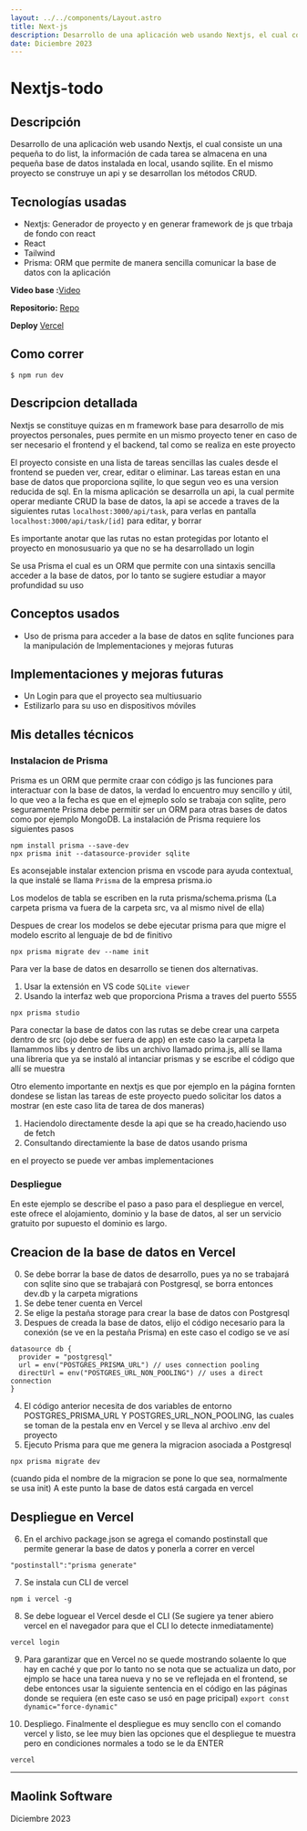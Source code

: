 ```yaml
---
layout: ../../components/Layout.astro
title: Next-js
description: Desarrollo de una aplicación web usando Nextjs, el cual consiste un una pequeña to do list, la información de cada tarea se almacena en una pequeña base de datos instalada en local, usando sqilite. En el mismo proyecto se construye un api y se desarrollan los métodos CRUD.
date: Diciembre 2023
---
```


# Nextjs-todo

## Descripción
Desarrollo de una aplicación web usando Nextjs, el cual consiste un una pequeña to do list, la información de cada tarea se almacena en una pequeña base de datos instalada en local, usando sqilite. En el mismo proyecto se construye un api y se desarrollan los métodos CRUD.


## Tecnologías usadas
- Nextjs: Generador de proyecto y en generar framework de js que trbaja de fondo con react
- React
- Tailwind
- Prisma: ORM que permite de manera sencilla comunicar la base de datos con la aplicación


**Video base :**[Video](https://www.youtube.com/watch?v=_SPoSMmN3ZU)

**Repositorio:**  [Repo](https://github.com/linkmao/nextjs-todo)

**Deploy** [Vercel](https://nextjs-todo-49v7mhxw5-maolink.vercel.app)

## Como correr
```
$ npm run dev
```

## Descripcion detallada
Nextjs se constituye quizas en m framework base para desarrollo de mis proyectos personales, pues permite en un mismo proyecto tener en caso de ser necesario el frontend y el backend, tal como se realiza en este proyecto

El proyecto consiste en una lista de tareas sencillas las cuales desde el frontend se pueden ver, crear, editar o eliminar. Las tareas estan en una base de datos que proporciona sqilite, lo que segun veo es una version reducida de sql.
En la misma aplicación se desarrolla un api, la cual permite operar mediante CRUD la base de datos, la api se accede a traves de la siguientes rutas
`localhost:3000/api/task`, para verlas en pantalla
`localhost:3000/api/task/[id]` para editar, y borrar

Es importante anotar que las rutas no estan protegidas por lotanto el proyecto en monosusuario ya que no se ha desarrollado un login

Se usa Prisma el cual es un ORM que permite con una sintaxis sencilla acceder a la base de datos, por lo tanto se sugiere estudiar a mayor profundidad su uso


## Conceptos usados
-   Uso de prisma para acceder a la base de datos en sqlite
 funciones para la manipulación de Implementaciones y mejoras futuras
## Implementaciones y mejoras futuras
- Un Login para que el proyecto sea multiusuario
- Estilizarlo para su uso en dispositivos móviles



## Mis detalles técnicos

### Instalacion de Prisma
Prisma es un ORM que permite craar con código js las funciones para interactuar con la base de datos, la verdad lo encuentro muy sencillo y útil, lo que veo a la fecha es que en el ejmeplo solo se trabaja con sqlite, pero seguramente Prisma debe permitir ser un ORM para otras bases de datos como por ejemplo MongoDB.
La instalación de Prisma requiere los siguientes pasos



```
npm install prisma --save-dev
npx prisma init --datasource-provider sqlite

```
Es aconsejable instalar extencion prisma en vscode para ayuda contextual, la que instalé se llama `Prisma` de la empresa prisma.io

Los modelos de tabla se escriben en la ruta prisma/schema.prisma (La carpeta prisma va fuera de la carpeta src, va al mismo nivel de ella)

Despues de crear los modelos se debe ejecutar prisma para que migre el modelo escrito al lenguaje de bd de finitivo

```
npx prisma migrate dev --name init
```
Para ver la base de datos en desarrollo se tienen dos alternativas.
1. Usar la extensión en VS code `SQLite viewer`
2. Usando la interfaz web que proporciona Prisma a traves del puerto 5555
```
npx prisma studio
```

Para conectar la base de datos con las rutas se debe crear una carpeta dentro de src (ojo debe ser fuera de app) en este caso la carpeta la llamammos libs y dentro de libs un archivo llamado prima.js, allí se llama una libreria que ya se instaló al intanciar prismas y se escribe el código que allí se muestra

Otro elemento importante en nextjs es que por ejemplo en la página fornten dondese se listan las tareas de este proyecto puedo solicitar los datos a mostrar (en este caso lita de tarea de dos maneras)

1. Haciendolo directamente desde la api que se ha creado,haciendo uso de fetch
2. Consultando directamiente la base de datos usando prisma

en el proyecto se puede ver ambas implementaciones


### Despliegue
En este ejemplo se describe el paso a paso para el despliegue en vercel, este ofrece el alojamiento, dominio y la base de datos, al ser un servicio gratuito por supuesto el dominio es largo.


## Creacion de la base de datos en Vercel
0. Se debe borrar la base de datos de desarrollo, pues ya no se trabajará con sqlite sino que se trabajará con Postgresql, se borra entonces dev.db y la carpeta migrations
1. Se debe tener cuenta en Vercel
2. Se elige la pestaña storage para crear la base de datos con Postgresql
3. Despues de creada la base de datos, elijo el código necesario para la conexión (se ve en la pestaña Prisma)
en este caso el codigo se ve así
```
datasource db {
  provider = "postgresql"
  url = env("POSTGRES_PRISMA_URL") // uses connection pooling
  directUrl = env("POSTGRES_URL_NON_POOLING") // uses a direct connection
}
```
4. El código anterior necesita de dos variables de entorno POSTGRES_PRISMA_URL Y POSTGRES_URL_NON_POOLING, las cuales se toman de la pestala env en Vercel y se lleva al archivo .env del proyecto
5. Ejecuto Prisma para que me genera la migracion asociada a Postgresql
```
npx prisma migrate dev
```
(cuando pida el nombre de la migracion se pone lo que sea, normalmente se usa init)
A este punto la base de datos está cargada en vercel

## Despliegue en Vercel
6. En el archivo package.json se agrega el comando postinstall que permite generar la base de datos y ponerla a correr en vercel
```
"postinstall":"prisma generate"
```
7. Se instala cun CLI de vercel
```
npm i vercel -g
```
8. Se debe loguear el Vercel desde el CLI (Se sugiere ya tener abiero vercel en el navegador para que el CLI lo detecte inmediatamente)
```
vercel login
```
9. Para garantizar que en Vercel no se quede mostrando solaente lo que hay en caché y que por lo tanto no se nota que se actualiza un dato, por ejmplo se hace una tarea nueva y no se ve reflejada en el frontend, se debe entonces usar la siguiente sentencia en el código en las páginas donde se requiera (en este caso se usó en page pricipal)
`export const dynamic="force-dynamic"`

9. Despliego. Finalmente el despliegue es muy sencllo con el comando vercel y listo, se lee muy bien las opciones que el despliegue te muestra pero en condiciones normales a todo se le da ENTER
```
vercel
```

***
## Maolink Software
Diciembre 2023 



























